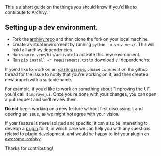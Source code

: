 
This is a short guide on the things you should know if you'd like to contribute to Archivy.

## Setting up a dev environment.

- Fork the [archivy repo](https://github.com/archivy/archivy) and then clone the fork on your local machine.
- Create a virtual environment by running `python -m venv venv/`. This will hold all archivy dependencies.
- Run `source venv/bin/activate` to activate this new environment.
- Run `pip install -r requirements.txt` to download all dependencies.


If you'd like to work on an [existing issue](https://github.com/archivy/archivy/issues), please comment on the github thread for the issue to notify that you're working on it, and then create a new branch with a suitable name.

For example, if you'd like to work on something about "Improving the UI", you'd call it `improve_ui`. Once you're done with your changes, you can open a pull request and we'll review them.

**Do not** begin working on a new feature without first discussing it and opening an issue, as we might not agree with your vision.

If your feature is more isolated and specific, it can also be interesting to develop a [plugin](plugins.md) for it, in which case we can help you with any questions related to plugin development, and would be happy to list your plugin on [awesome-archivy](https://github.com/archivy/awesome-archivy).

Thanks for contributing!
